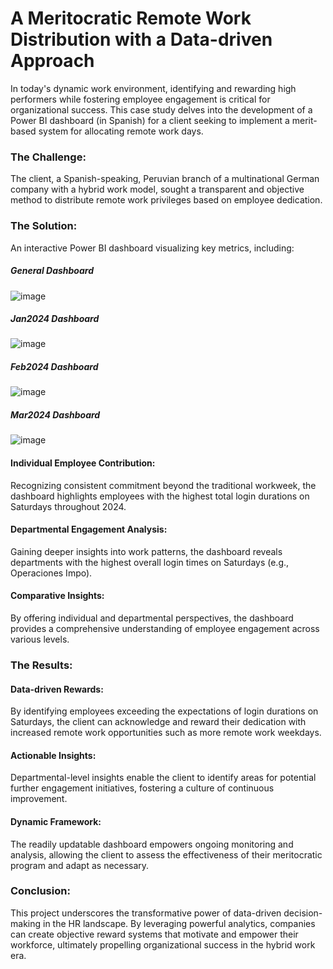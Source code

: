 # A Meritocratic Remote Work Distribution with a Data-driven Approach
In today's dynamic work environment, identifying and rewarding high performers while fostering employee engagement is critical for organizational success. This case study delves into the development of a Power BI dashboard (in Spanish) for a client seeking to implement a merit-based system for allocating remote work days.


### The Challenge:
The client, a Spanish-speaking, Peruvian branch of a multinational German company with a hybrid work model, sought a transparent and objective method to distribute remote work privileges based on employee dedication.

### The Solution:
An interactive Power BI dashboard visualizing key metrics, including:

##### General Dashboard
![image](https://github.com/HansselMorales/ProjectsPortfolio/assets/122589585/f21b57ed-7344-4724-a106-c430bf0ed76f)

##### Jan2024 Dashboard
![image](https://github.com/HansselMorales/ProjectsPortfolio/assets/122589585/64c9f4cc-f97a-4f27-988e-e0bd6e75cc06)

##### Feb2024 Dashboard
![image](https://github.com/HansselMorales/ProjectsPortfolio/assets/122589585/c8747c6b-80e8-4be3-9498-7e409e12b844)

##### Mar2024 Dashboard
![image](https://github.com/HansselMorales/ProjectsPortfolio/assets/122589585/1d3a9274-30d6-478a-a533-9504f3161b31)



#### Individual Employee Contribution:
Recognizing consistent commitment beyond the traditional workweek, the dashboard highlights employees with the highest total login durations on Saturdays throughout 2024.

#### Departmental Engagement Analysis:
Gaining deeper insights into work patterns, the dashboard reveals departments with the highest overall login times on Saturdays (e.g., Operaciones Impo).

#### Comparative Insights:
By offering individual and departmental perspectives, the dashboard provides a comprehensive understanding of employee engagement across various levels.

### The Results:

#### Data-driven Rewards:
By identifying employees exceeding the expectations of login durations on Saturdays, the client can acknowledge and reward their dedication with increased remote work opportunities such as more remote work weekdays.

#### Actionable Insights:
Departmental-level insights enable the client to identify areas for potential further engagement initiatives, fostering a culture of continuous improvement.

#### Dynamic Framework:
The readily updatable dashboard empowers ongoing monitoring and analysis, allowing the client to assess the effectiveness of their meritocratic program and adapt as necessary.


### Conclusion:
This project underscores the transformative power of data-driven decision-making in the HR landscape. By leveraging powerful analytics, companies can create objective reward systems that motivate and empower their workforce, ultimately propelling organizational success in the hybrid work era.
